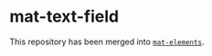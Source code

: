 # mat-text-field

This repository has been merged into [`mat-elements`](https://github.com/expandjs/max-elements).
